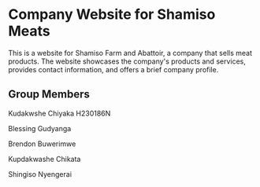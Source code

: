 
# Company Website for Shamiso Meats
This is a website for Shamiso Farm and Abattoir, a company that sells meat products. The website showcases the company's products and services, provides contact information, and offers a brief company profile.

## Group Members 
Kudakwshe Chiyaka H230186N

Blessing Gudyanga 

Brendon Buwerimwe

Kupdakwashe Chikata

Shingiso Nyengerai



